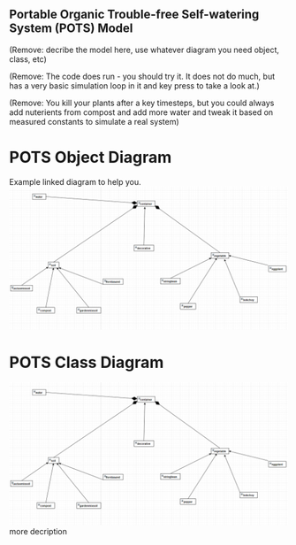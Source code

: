 ## **P**ortable **O**rganic **T**rouble-free **S**elf-watering System (**POTS**) Model

(Remove: decribe the model here, use whatever diagram you need object, class, etc)

(Remove: The code does run - you should try it. It does not do much, but has a very basic 
simulation loop in it and key press to take a look at.)

(Remove: You kill your plants after a key timesteps, but you could always add nuterients
from compost and add more water and tweak it based on measured constants to simulate
a real system)

# POTS Object Diagram
Example linked diagram to help you.
![POTS system](../../images/POTS_Object_Diagram.png)

# POTS Class Diagram
![POTS system](../../images/POTS_Object_Diagram.png)
more decription